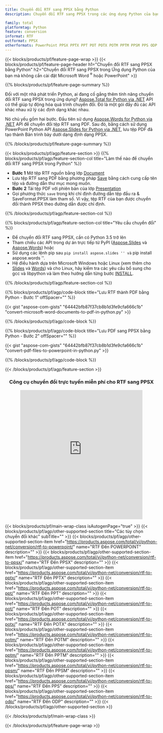 ```yaml
---
title: Chuyển đổi RTF sang PPSX bằng Python
description: Chuyển đổi RTF sang PPSX trong các ứng dụng Python của bạn mà không cần sử dụng Microsoft Word hoặc PowerPoint 

family: total
platformtag: Python
feature: conversion
informat: RTF
outformat: PPSX
otherformats: PowerPoint PPSX PPTX PPT POT POTX POTM PPTM PPSM PPS ODP
---
```

{{< blocks/products/pf/feature-page-wrap >}}
{{< blocks/products/pf/feature-page-header h1="Chuyển đổi RTF sang PPSX bằng Python" h2="Chuyển đổi RTF sang PPSX trong Ứng dụng Python của bạn mà không cần cài đặt Microsoft Word <sup>&reg;</sup> hoặc PowerPoint" >}}

{{% blocks/products/pf/feature-page-summary %}}

Đối với một nhà phát triển Python, ai đang cố gắng thêm tính năng chuyển đổi RTF sang PPSX trong ứng dụng? [Aspose.Total for Python via .NET](https://products.aspose.com/total/python-net/) API có thể giúp tự động hóa quá trình chuyển đổi. Đó là một gói đầy đủ các API khác nhau xử lý các định dạng khác nhau.  

Nó chủ yếu gồm hai bước. Đầu tiên sử dụng [Aspose.Words for Python via .NET](https://products.aspose.com/words/python-net/) API để chuyển đổi tệp RTF sang PDF. Sau đó, bằng cách sử dụng PowerPoint Python API [Aspose.Slides for Python via .NET](https://products.aspose.com/slides/python-net/), lưu tệp PDF đã tạo thành Bản trình bày dưới dạng định dạng PPSX. 

{{% /blocks/products/pf/feature-page-summary %}}

{{< blocks/products/pf/agp/feature-section >}}
{{% blocks/products/pf/agp/feature-section-col title="Làm thế nào để chuyển đổi RTF sang PPSX trong Python" %}}
- **Bước 1** Mở tệp RTF nguồn bằng lớp [Document](https://reference.aspose.com/words/python-net/aspose.words/document/)
- Lưu tệp RTF sang PDF bằng phương pháp [Save](https://reference.aspose.com/words/python-net/aspose.words/document/save/) bằng cách cung cấp tên tệp và đường dẫn thư mục mong muốn.
-  **Bước 2** Tải tệp PDF với phiên bản của lớp [Presentation](https://reference.aspose.com/slides/python-net/aspose.slides/presentation/)
-  Gọi phương thức `save` trong khi chỉ định đường dẫn tệp đầu ra & SaveFormat.PPSX làm tham số. Vì vậy, tệp RTF của bạn được chuyển đổi thành PPSX theo đường dẫn được chỉ định.

{{% /blocks/products/pf/agp/feature-section-col %}}

{{% blocks/products/pf/agp/feature-section-col title="Yêu cầu chuyển đổi" %}}

- Để chuyển đổi RTF sang PPSX, cần có Python 3.5 trở lên
- Tham chiếu các API trong dự án trực tiếp từ PyPI ([Aspose.Slides](https://pypi.org/project/Aspose.Slides/) và [Aspose.Words](https://pypi.org/project/aspose-words/)) hoặc
- Sử dụng các lệnh pip sau `` pip install aspose.slides '' và `` pip install aspose.words ''. 
- Hệ điều hành dựa trên Microsoft Windows hoặc Linux (xem thêm cho [Slides](https://docs.aspose.com/slides/python-net/system-requirements/) và [Words](https://docs.aspose.com/words/python-net/system-requirements/)) và cho Linux, hãy kiểm tra các yêu cầu bổ sung cho gcc và libpython và làm theo hướng dẫn từng bước [INSTALL](https://docs.aspose.com/words/python-net/installation/).
 

{{% /blocks/products/pf/agp/feature-section-col %}}

{{% blocks/products/pf/agp/code-block title="Lưu RTF thành PDF bằng Python - Bước 1" offSpacer="" %}}

{{< gist "aspose-com-gists" "64442bfb87f37cb8b1d3fe9cfa666c1b" "convert-microsoft-word-documents-to-pdf-in-python.py" >}}

{{% /blocks/products/pf/agp/code-block %}}

{{% blocks/products/pf/agp/code-block title="Lưu PDF sang PPSX bằng Python - Bước 2" offSpacer="" %}}

{{< gist "aspose-com-gists" "64442bfb87f37cb8b1d3fe9cfa666c1b" "convert-pdf-files-to-powerpoint-in-python.py" >}}

{{% /blocks/products/pf/agp/code-block %}}

{{< /blocks/products/pf/agp/feature-section >}}
<div class="container-fluid agp-content bg-white aboutfile box-1 vh100 section nopbtm">
<div class=container>
<div class=row>
<div class="demobox tc col-md-12 padding-0" align="center">

<h3>Công cụ chuyển đổi trực tuyến miễn phí cho RTF sang PPSX</h3>

<iframe style="border: none; height: 426px;" scrolling="no" src="https://total-conversion-app-65z5r2lp.qa.k8s.dynabic.com/?to=ppsx&from=rtf" id="child-iframe" width="80%"></iframe>

</div></div>
</div></div>

{{< blocks/products/pf/main-wrap-class isAutogenPage="true" >}}
{{< blocks/products/pf/agp/other-supported-section title="Các tùy chọn chuyển đổi khác" subTitle="" >}}
{{< blocks/products/pf/agp/other-supported-section-item href="https://products.aspose.com/total/vi/python-net/conversion/rtf-to-powerpoint/" name="RTF Đến POWERPOINT" description="" >}}
{{< blocks/products/pf/agp/other-supported-section-item href="https://products.aspose.com/total/vi/python-net/conversion/rtf-to-ppsx/" name="RTF Đến PPSX" description="" >}}
{{< blocks/products/pf/agp/other-supported-section-item href="https://products.aspose.com/total/vi/python-net/conversion/rtf-to-pptx/" name="RTF Đến PPTX" description="" >}}
{{< blocks/products/pf/agp/other-supported-section-item href="https://products.aspose.com/total/vi/python-net/conversion/rtf-to-ppt/" name="RTF Đến PPT" description="" >}}
{{< blocks/products/pf/agp/other-supported-section-item href="https://products.aspose.com/total/vi/python-net/conversion/rtf-to-pot/" name="RTF Đến POT" description="" >}}
{{< blocks/products/pf/agp/other-supported-section-item href="https://products.aspose.com/total/vi/python-net/conversion/rtf-to-potx/" name="RTF Đến POTX" description="" >}}
{{< blocks/products/pf/agp/other-supported-section-item href="https://products.aspose.com/total/vi/python-net/conversion/rtf-to-potm/" name="RTF Đến POTM" description="" >}}
{{< blocks/products/pf/agp/other-supported-section-item href="https://products.aspose.com/total/vi/python-net/conversion/rtf-to-pptm/" name="RTF Đến PPTM" description="" >}}
{{< blocks/products/pf/agp/other-supported-section-item href="https://products.aspose.com/total/vi/python-net/conversion/rtf-to-ppsm/" name="RTF Đến PPSM" description="" >}}
{{< blocks/products/pf/agp/other-supported-section-item href="https://products.aspose.com/total/vi/python-net/conversion/rtf-to-pps/" name="RTF Đến PPS" description="" >}}
{{< blocks/products/pf/agp/other-supported-section-item href="https://products.aspose.com/total/vi/python-net/conversion/rtf-to-odp/" name="RTF Đến ODP" description="" >}}
{{< /blocks/products/pf/agp/other-supported-section >}}

{{< /blocks/products/pf/main-wrap-class >}}

{{< /blocks/products/pf/feature-page-wrap >}}